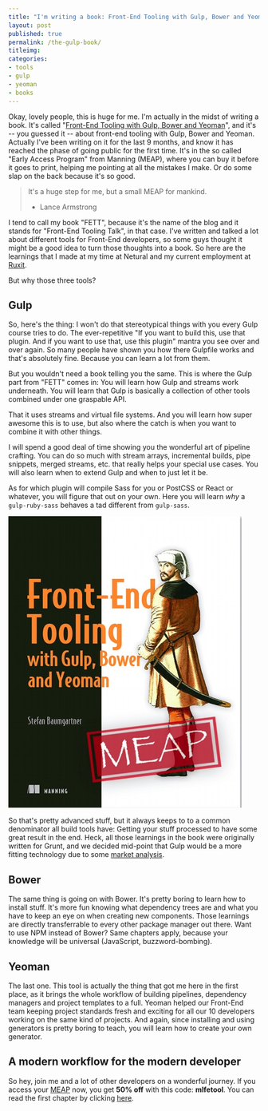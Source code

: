 ```yaml
---
title: "I'm writing a book: Front-End Tooling with Gulp, Bower and Yeoman"
layout: post
published: true
permalink: /the-gulp-book/
titleimg:
categories:
- tools
- gulp
- yeoman
- books
---
```


Okay, lovely people, this is huge for me. I'm actually in the midst of writing a
book. It's called "[Front-End Tooling with Gulp, Bower and Yeoman](https://www.manning.com/books/front-end-tooling-with-gulp-bower-and-yeoman/?a_aid=fettblog&a_bid=238ac06a)", and it's
-- you guessed it -- about front-end tooling with Gulp, Bower and Yeoman. Actually
I've been writing on it for the last 9 months, and know it has reached the phase of
going public for the first time. It's in the so called "Early Access Program" from
Manning (MEAP), where you can buy it before it goes to print, helping me pointing at
all the mistakes I make. Or do some slap on the back because it's so good.

> It's a huge step for me, but a small MEAP for mankind.
> - Lance Armstrong

I tend to call my book "FETT", because it's the name of the blog and it stands
for "Front-End Tooling Talk", in that case. I've written and talked a lot about
different tools for Front-End developers, so some guys thought it might be a good
idea to turn those thoughts into a book. So here are the learnings that I made
at my time at Netural and my current employment at [Ruxit](http://ruxit.com).

But why those three tools?

## Gulp

So, here's the thing: I won't do that stereotypical things with you every Gulp
course tries to do. The ever-repetitive "If you want to build this, use that
plugin. And if you want to use that, use this plugin" mantra you see over and
over again. So many people have shown you how there Gulpfile works and that's
absolutely fine. Because you can learn a lot from them.

But you wouldn't need a book telling you the same. This is where the Gulp part
from "FETT" comes in: You will learn how Gulp and streams work underneath.
You will learn that Gulp is basically a collection of other tools combined
under one graspable API.

That it uses streams and virtual file systems. And you will learn how super awesome
this is to use, but also where the catch is when you want to combine it with
other things.

I will spend a good deal of time showing you the wonderful art
of pipeline crafting. You can do so much with stream arrays, incremental builds,
pipe snippets, merged streams, etc. that really helps your special use cases.
You will also learn when to extend Gulp and when to just let it be.

As for which
plugin will compile Sass for you or PostCSS or React or whatever, you will figure
that out on your own. Here you will learn *why* a `gulp-ruby-sass` behaves a tad
different from `gulp-sass`.

![Ancient swordsman says: Do a build pipeline](/wp-content/uploads/2015/fett-meap.jpg)

So that's pretty advanced stuff, but it always keeps to to a common denominator
all build tools have: Getting your stuff processed to have some great result in
the end. Heck, all those learnings in the book were originally written for Grunt,
and we decided mid-point that Gulp would be a more fitting technology due to
some [market analysis](http://bevacqua.io/buildfirst).

## Bower

The same thing is going on with Bower. It's pretty boring to learn how to install
stuff. It's more fun knowing what dependency trees are and what you have to keep
an eye on when creating new components. Those learnings are directly transferrable
to every other package manager out there. Want to use NPM instead of Bower? Same
chapters apply, because your knowledge will be universal (JavaScript, buzzword-bombing).

## Yeoman

The last one. This tool is actually the thing that got me here in the first place,
as it brings the whole workflow of building pipelines, dependency managers and
project templates to a full. Yeoman helped our Front-End team keeping project
standards fresh and exciting for all our 10 developers working on the same kind of
projects. And again, since installing and using generators is pretty boring to
teach, you will learn how to create your own generator.

## A modern workflow for the modern developer

So hey, join me and a lot of other developers on a wonderful journey.
If you access your [MEAP](https://www.manning.com/books/front-end-tooling-with-gulp-bower-and-yeoman/?a_aid=fettblog&a_bid=238ac06a) now, you get **50% off** with this code: **mlfetool**. You can read the first
chapter by clicking [here](https://manning-content.s3.amazonaws.com/download/c/9612eac-ea92-4192-a4a5-fc3df4ecf29d/FET_MEAP_ch1.pdf).

